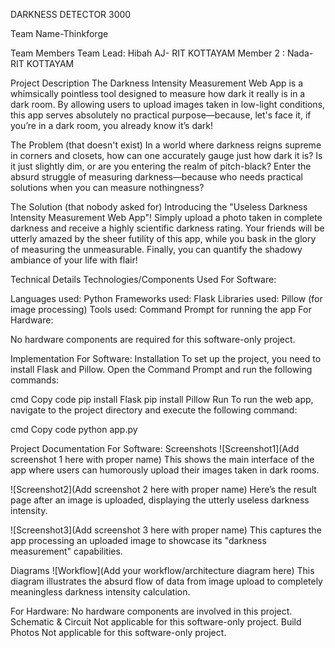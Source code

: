 DARKNESS DETECTOR 3000

Team Name-Thinkforge

Team Members
  Team Lead: Hibah AJ- RIT KOTTAYAM
  Member 2 : Nada- RIT KOTTAYAM

Project Description
The Darkness Intensity Measurement Web App is a whimsically pointless tool designed to measure how dark it really is in a dark room. By allowing users to upload images taken in low-light conditions, this app serves absolutely no practical purpose—because, let's face it, if you’re in a dark room, you already know it’s dark! 


The Problem (that doesn't exist)
In a world where darkness reigns supreme in corners and closets, how can one accurately gauge just how dark it is? Is it just slightly dim, or are you entering the realm of pitch-black? Enter the absurd struggle of measuring darkness—because who needs practical solutions when you can measure nothingness?


The Solution (that nobody asked for)
Introducing the "Useless Darkness Intensity Measurement Web App"! Simply upload a photo taken in complete darkness and receive a highly scientific darkness rating. Your friends will be utterly amazed by the sheer futility of this app, while you bask in the glory of measuring the unmeasurable. Finally, you can quantify the shadowy ambiance of your life with flair!


Technical Details
Technologies/Components Used
For Software:

Languages used: Python
Frameworks used: Flask
Libraries used: Pillow (for image processing)
Tools used: Command Prompt for running the app
For Hardware:

No hardware components are required for this software-only project.


Implementation
For Software:
Installation
To set up the project, you need to install Flask and Pillow. Open the Command Prompt and run the following commands:

cmd
Copy code
pip install Flask
pip install Pillow
Run
To run the web app, navigate to the project directory and execute the following command:

cmd
Copy code
python app.py


Project Documentation
For Software:
Screenshots
![Screenshot1](Add screenshot 1 here with proper name)
This shows the main interface of the app where users can humorously upload their images taken in dark rooms.

![Screenshot2](Add screenshot 2 here with proper name)
Here’s the result page after an image is uploaded, displaying the utterly useless darkness intensity.

![Screenshot3](Add screenshot 3 here with proper name)
This captures the app processing an uploaded image to showcase its "darkness measurement" capabilities.

Diagrams
![Workflow](Add your workflow/architecture diagram here)
This diagram illustrates the absurd flow of data from image upload to completely meaningless darkness intensity calculation.

For Hardware:
No hardware components are involved in this project.
Schematic & Circuit
Not applicable for this software-only project.
Build Photos
Not applicable for this software-only project.

